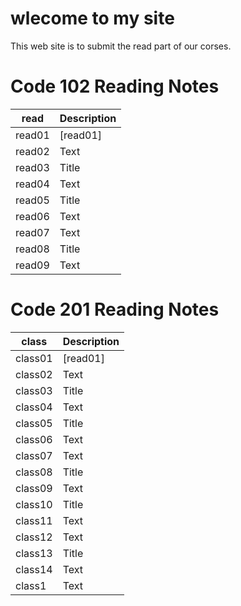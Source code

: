 # wlecome to my site
This web site is to submit the read part of our corses.
# Code 102 Reading Notes
| read      | Description |
| ----------- | ----------- |
| read01      | [read01]    |
| read02      | Text        |
| read03      | Title       |
| read04      | Text        |
| read05      | Title       |
| read06      | Text        |
| read07      | Text        |
| read08      | Title       |
| read09      | Text        |

# Code 201 Reading Notes
| class        | Description |
| -----------  | ----------- |
| class01      | [read01]    |
| class02      | Text        |
| class03      | Title       |
| class04      | Text        |
| class05      | Title       |
| class06      | Text        |
| class07      | Text        |
| class08      | Title       |
| class09      | Text        |
| class10      | Title       |
| class11      | Text        |
| class12      | Text        |
| class13      | Title       |
| class14      | Text        |
| class1      | Text         |





